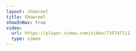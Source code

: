 ```yaml
---
layout: showreel
title: Showreel
showInNav: true
video:
  url: https://player.vimeo.com/video/735747111
  type: vimeo
---
```

